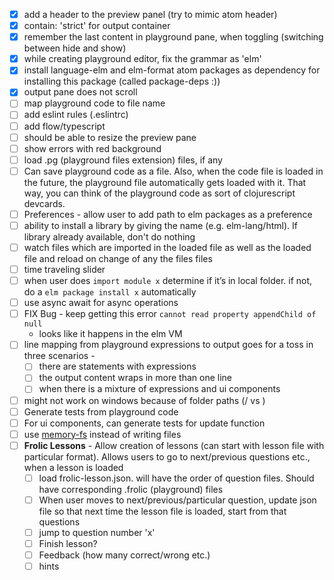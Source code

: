 - [x] add a header to the preview panel (try to mimic atom header)
- [x] contain: 'strict' for output container
- [x] remember the last content in playground pane, when toggling (switching between hide and show)
- [x] while creating playground editor, fix the grammar as 'elm'
- [x] install language-elm and elm-format atom packages as dependency for installing this package (called package-deps :))
- [x] output pane does not scroll
- [ ] map playground code to file name
- [ ] add eslint rules (.eslintrc)
- [ ] add flow/typescript
- [ ] should be able to resize the preview pane
- [ ] show errors with red background
- [ ] load .pg (playground files extension) files, if any
- [ ] Can save playground code as a file. Also, when the code file is loaded in the future, the playground file automatically gets loaded with it. That way, you can think of the playground code as sort of clojurescript devcards.
- [ ] Preferences - allow user to add path to elm packages as a preference
- [ ] ability to install a library by giving the name (e.g. elm-lang/html). If library already available, don't do nothing
- [ ] watch files which are imported in the loaded file as well as the loaded file and reload on change of any the files files
- [ ] time traveling slider
- [ ] when user does `import module x` determine if it’s in local folder. if not, do a `elm package install x` automatically
- [ ] use async await for async operations
- [ ] FIX Bug - keep getting this error `cannot read property appendChild of null`
  - looks like it happens in the elm VM
- [ ] line mapping from playground expressions to output goes for a toss in three scenarios -
    - [ ] there are statements with expressions
    - [ ] the output content wraps in more than one line
    - [ ] when there is a mixture of expressions and ui components
- [ ] might not work on windows because of folder paths (/ vs \)
- [ ] Generate tests from playground code
- [ ] For ui components, can generate tests for update function
- [ ] use [memory-fs](https://www.npmjs.com/package/memory-fs) instead of writing files
- [ ] **Frolic Lessons** - Allow creation of lessons (can start with lesson file with particular format). Allows users to go to next/previous questions etc., when a lesson is loaded
    - [ ] load frolic-lesson.json. will have the order of question files. Should have corresponding .frolic (playground) files
    - [ ] When user moves to next/previous/particular question, update json file so that next time the lesson file is loaded, start from that questions
    - [ ] jump to question number 'x'
    - [ ] Finish lesson?
    - [ ] Feedback (how many correct/wrong etc.)
    - [ ] hints
